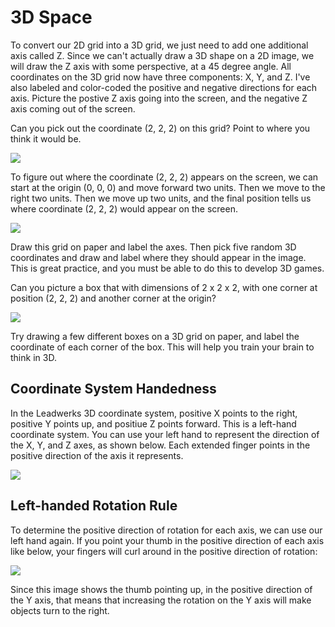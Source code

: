 # 3D Space

To convert our 2D grid into a 3D grid, we just need to add one additional axis called Z. Since we can't actually draw a 3D shape on a 2D image, we will draw the Z axis with some perspective, at a 45 degree angle. All coordinates on the 3D grid now have three components: X, Y, and Z. I've also labeled and color-coded the positive and negative directions for each axis. Picture the postive Z axis going into the screen, and the negative Z axis coming out of the screen.

Can you pick out the coordinate (2, 2, 2) on this grid? Point to where you think it would be.

![](https://github.com/UltraEngine/Documentation/blob/master/Images/3dgrid.png?raw=true)

To figure out where the coordinate (2, 2, 2) appears on the screen, we can start at the origin (0, 0, 0) and move forward two units. Then we move to the right two units. Then we move up two units, and the final position tells us where coordinate (2, 2, 2) would appear on the screen.

![](https://github.com/UltraEngine/Documentation/blob/master/Images/3dgrid_222.png?raw=true)

Draw this grid on paper and label the axes. Then pick five random 3D coordinates and draw and label where they should appear in the image. This is great practice, and you must be able to do this to develop 3D games.

Can you picture a box that with dimensions of 2 x 2 x 2, with one corner at position (2, 2, 2) and another corner at the origin?

![](https://github.com/UltraEngine/Documentation/blob/master/Images/3dgrid_222box.png?raw=true)

Try drawing a few different boxes on a 3D grid on paper, and label the coordinate of each corner of the box. This will help you train your brain to think in 3D.

## Coordinate System Handedness

In the Leadwerks 3D coordinate system, positive X points to the right, positive Y points up, and positiue Z points forward. This is a left-hand coordinate system. You can use your left hand to represent the direction of the X, Y, and Z axes, as shown below. Each extended finger points in the positive direction of the axis it represents.

![](https://github.com/UltraEngine/Documentation/blob/master/Images/lefthandcoordsys.jpg?raw=true)

## Left-handed Rotation Rule

To determine the positive direction of rotation for each axis, we can use our left hand again. If you point your thumb in the positive direction of each axis like below, your fingers will curl around in the positive direction of rotation:

![](https://github.com/UltraEngine/Documentation/blob/master/Images/lefthandrotation.jpg?raw=true)

Since this image shows the thumb pointing up, in the positive direction of the Y axis, that means that increasing the rotation on the Y axis will make objects turn to the right.
